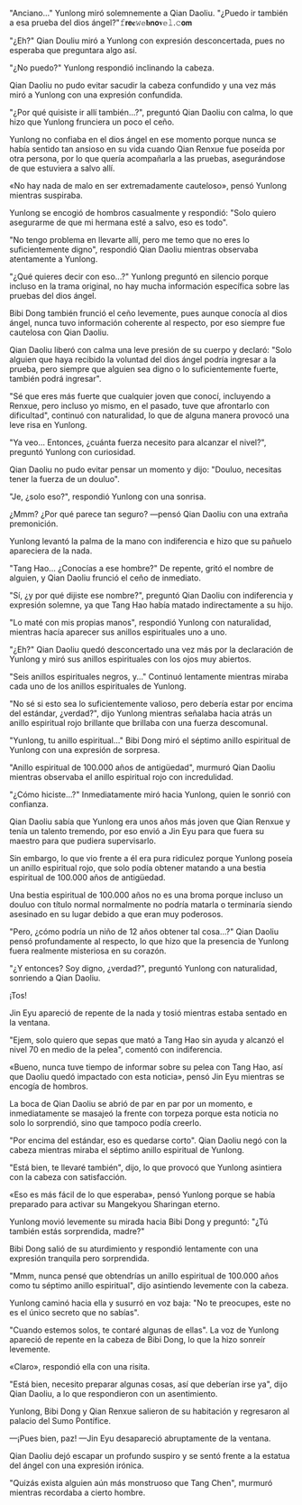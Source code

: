 
"Anciano..." Yunlong miró solemnemente a Qian Daoliu. "¿Puedo ir también a esa prueba del dios ángel?"𝚏𝗿𝗲𝐞𝚠𝕖𝐛𝗻𝗼𝐯𝕖𝚕.𝚌𝗼𝗺

"¿Eh?" Qian Douliu miró a Yunlong con expresión desconcertada, pues no esperaba que preguntara algo así.

"¿No puedo?" Yunlong respondió inclinando la cabeza.

Qian Daoliu no pudo evitar sacudir la cabeza confundido y una vez más miró a Yunlong con una expresión confundida.

"¿Por qué quisiste ir allí también...?", preguntó Qian Daoliu con calma, lo que hizo que Yunlong frunciera un poco el ceño.

Yunlong no confiaba en el dios ángel en ese momento porque nunca se había sentido tan ansioso en su vida cuando Qian Renxue fue poseída por otra persona, por lo que quería acompañarla a las pruebas, asegurándose de que estuviera a salvo allí.

«No hay nada de malo en ser extremadamente cauteloso», pensó Yunlong mientras suspiraba.

Yunlong se encogió de hombros casualmente y respondió: "Solo quiero asegurarme de que mi hermana esté a salvo, eso es todo".

"No tengo problema en llevarte allí, pero me temo que no eres lo suficientemente digno", respondió Qian Daoliu mientras observaba atentamente a Yunlong.

"¿Qué quieres decir con eso...?" Yunlong preguntó en silencio porque incluso en la trama original, no hay mucha información específica sobre las pruebas del dios ángel.

Bibi Dong también frunció el ceño levemente, pues aunque conocía al dios ángel, nunca tuvo información coherente al respecto, por eso siempre fue cautelosa con Qian Daoliu.

Qian Daoliu liberó con calma una leve presión de su cuerpo y declaró: "Solo alguien que haya recibido la voluntad del dios ángel podría ingresar a la prueba, pero siempre que alguien sea digno o lo suficientemente fuerte, también podrá ingresar".

"Sé que eres más fuerte que cualquier joven que conocí, incluyendo a Renxue, pero incluso yo mismo, en el pasado, tuve que afrontarlo con dificultad", continuó con naturalidad, lo que de alguna manera provocó una leve risa en Yunlong.

"Ya veo... Entonces, ¿cuánta fuerza necesito para alcanzar el nivel?", preguntó Yunlong con curiosidad.

Qian Daoliu no pudo evitar pensar un momento y dijo: "Douluo, necesitas tener la fuerza de un douluo".

"Je, ¿solo eso?", respondió Yunlong con una sonrisa.

¿Mmm? ¿Por qué parece tan seguro? —pensó Qian Daoliu con una extraña premonición.

Yunlong levantó la palma de la mano con indiferencia e hizo que su pañuelo apareciera de la nada.

"Tang Hao... ¿Conocías a ese hombre?" De repente, gritó el nombre de alguien, y Qian Daoliu frunció el ceño de inmediato.

"Sí, ¿y por qué dijiste ese nombre?", preguntó Qian Daoliu con indiferencia y expresión solemne, ya que Tang Hao había matado indirectamente a su hijo.

"Lo maté con mis propias manos", respondió Yunlong con naturalidad, mientras hacía aparecer sus anillos espirituales uno a uno.

"¿Eh?" Qian Daoliu quedó desconcertado una vez más por la declaración de Yunlong y miró sus anillos espirituales con los ojos muy abiertos.

"Seis anillos espirituales negros, y..." Continuó lentamente mientras miraba cada uno de los anillos espirituales de Yunlong.

"No sé si esto sea lo suficientemente valioso, pero debería estar por encima del estándar, ¿verdad?", dijo Yunlong mientras señalaba hacia atrás un anillo espiritual rojo brillante que brillaba con una fuerza descomunal.

"Yunlong, tu anillo espiritual..." Bibi Dong miró el séptimo anillo espiritual de Yunlong con una expresión de sorpresa.

"Anillo espiritual de 100.000 años de antigüedad", murmuró Qian Daoliu mientras observaba el anillo espiritual rojo con incredulidad.

"¿Cómo hiciste...?" Inmediatamente miró hacia Yunlong, quien le sonrió con confianza.

Qian Daoliu sabía que Yunlong era unos años más joven que Qian Renxue y tenía un talento tremendo, por eso envió a Jin Eyu para que fuera su maestro para que pudiera supervisarlo.

Sin embargo, lo que vio frente a él era pura ridiculez porque Yunlong poseía un anillo espiritual rojo, que solo podía obtener matando a una bestia espiritual de 100.000 años de antigüedad.

Una bestia espiritual de 100.000 años no es una broma porque incluso un douluo con título normal normalmente no podría matarla o terminaría siendo asesinado en su lugar debido a que eran muy poderosos.

"Pero, ¿cómo podría un niño de 12 años obtener tal cosa...?" Qian Daoliu pensó profundamente al respecto, lo que hizo que la presencia de Yunlong fuera realmente misteriosa en su corazón.

"¿Y entonces? Soy digno, ¿verdad?", preguntó Yunlong con naturalidad, sonriendo a Qian Daoliu.

¡Tos!

Jin Eyu apareció de repente de la nada y tosió mientras estaba sentado en la ventana.

"Ejem, solo quiero que sepas que mató a Tang Hao sin ayuda y alcanzó el nivel 70 en medio de la pelea", comentó con indiferencia.

«Bueno, nunca tuve tiempo de informar sobre su pelea con Tang Hao, así que Daoliu quedó impactado con esta noticia», pensó Jin Eyu mientras se encogía de hombros.

La boca de Qian Daoliu se abrió de par en par por un momento, e inmediatamente se masajeó la frente con torpeza porque esta noticia no solo lo sorprendió, sino que tampoco podía creerlo.

"Por encima del estándar, eso es quedarse corto". Qian Daoliu negó con la cabeza mientras miraba el séptimo anillo espiritual de Yunlong.

"Está bien, te llevaré también", dijo, lo que provocó que Yunlong asintiera con la cabeza con satisfacción.

«Eso es más fácil de lo que esperaba», pensó Yunlong porque se había preparado para activar su Mangekyou Sharingan eterno.

Yunlong movió levemente su mirada hacia Bibi Dong y preguntó: "¿Tú también estás sorprendida, madre?"

Bibi Dong salió de su aturdimiento y respondió lentamente con una expresión tranquila pero sorprendida.

"Mmm, nunca pensé que obtendrías un anillo espiritual de 100.000 años como tu séptimo anillo espiritual", dijo asintiendo levemente con la cabeza.

Yunlong caminó hacia ella y susurró en voz baja: "No te preocupes, este no es el único secreto que no sabías".

"Cuando estemos solos, te contaré algunas de ellas". La voz de Yunlong apareció de repente en la cabeza de Bibi Dong, lo que la hizo sonreír levemente.

«Claro», respondió ella con una risita.

"Está bien, necesito preparar algunas cosas, así que deberían irse ya", dijo Qian Daoliu, a lo que respondieron con un asentimiento.

Yunlong, Bibi Dong y Qian Renxue salieron de su habitación y regresaron al palacio del Sumo Pontífice.

—¡Pues bien, paz! —Jin Eyu desapareció abruptamente de la ventana.

Qian Daoliu dejó escapar un profundo suspiro y se sentó frente a la estatua del ángel con una expresión irónica.

"Quizás exista alguien aún más monstruoso que Tang Chen", murmuró mientras recordaba a cierto hombre.